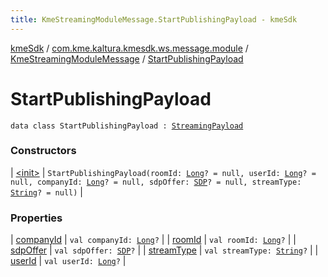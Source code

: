 ```yaml
---
title: KmeStreamingModuleMessage.StartPublishingPayload - kmeSdk
---
```


[kmeSdk](../../../index.html) / [com.kme.kaltura.kmesdk.ws.message.module](../../index.html) / [KmeStreamingModuleMessage](../index.html) / [StartPublishingPayload](./index.html)

# StartPublishingPayload

`data class StartPublishingPayload : `[`StreamingPayload`](../-streaming-payload/index.html)

### Constructors

| [&lt;init&gt;](-init-.html) | `StartPublishingPayload(roomId: `[`Long`](https://kotlinlang.org/api/latest/jvm/stdlib/kotlin/-long/index.html)`? = null, userId: `[`Long`](https://kotlinlang.org/api/latest/jvm/stdlib/kotlin/-long/index.html)`? = null, companyId: `[`Long`](https://kotlinlang.org/api/latest/jvm/stdlib/kotlin/-long/index.html)`? = null, sdpOffer: `[`SDP`](../-streaming-payload/-s-d-p/index.html)`? = null, streamType: `[`String`](https://kotlinlang.org/api/latest/jvm/stdlib/kotlin/-string/index.html)`? = null)` |

### Properties

| [companyId](company-id.html) | `val companyId: `[`Long`](https://kotlinlang.org/api/latest/jvm/stdlib/kotlin/-long/index.html)`?` |
| [roomId](room-id.html) | `val roomId: `[`Long`](https://kotlinlang.org/api/latest/jvm/stdlib/kotlin/-long/index.html)`?` |
| [sdpOffer](sdp-offer.html) | `val sdpOffer: `[`SDP`](../-streaming-payload/-s-d-p/index.html)`?` |
| [streamType](stream-type.html) | `val streamType: `[`String`](https://kotlinlang.org/api/latest/jvm/stdlib/kotlin/-string/index.html)`?` |
| [userId](user-id.html) | `val userId: `[`Long`](https://kotlinlang.org/api/latest/jvm/stdlib/kotlin/-long/index.html)`?` |

